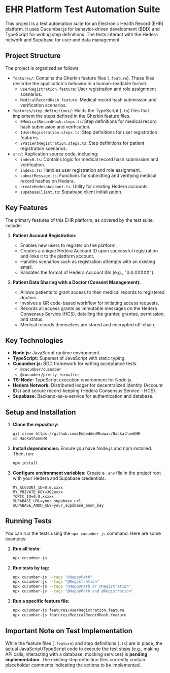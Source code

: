 # EHR Platform Test Automation Suite

This project is a test automation suite for an Electronic Health Record (EHR) platform. It uses Cucumber.js for behavior-driven development (BDD) and TypeScript for writing step definitions. The tests interact with the Hedera network and Supabase for user and data management.

## Project Structure

The project is organized as follows:

- `features/`: Contains the Gherkin feature files (`.feature`). These files describe the application's behavior in a human-readable format.
  - `UserRegistration.feature`: User registration and role assignment scenarios.
  - `MedicalRecordHash.feature`: Medical record hash submission and verification scenarios.
- `features/step_definitions/`: Holds the TypeScript (`.ts`) files that implement the steps defined in the Gherkin feature files.
  - `0MedicalRecordHash.steps.ts`: Step definitions for medical record hash submission and verification.
  - `1UserRegistration.steps.ts`: Step definitions for user registration features.
  - `2PatientRegistration.steps.ts`: Step definitions for patient registration scenarios.
- `src/`: Application source code, including:
  - `index0.ts`: Contains logic for medical record hash submission and verification.
  - `index1.ts`: Handles user registration and role assignment.
  - `submitMessage.ts`: Functions for submitting and verifying medical record hashes on Hedera.
  - `createHederaAccount.ts`: Utility for creating Hedera accounts.
  - `supabaseClient.ts`: Supabase client initialization.

## Key Features

The primary features of this EHR platform, as covered by the test suite, include:

1.  **Patient Account Registration:**
    *   Enables new users to register on the platform.
    *   Creates a unique Hedera Account ID upon successful registration and links it to the platform account.
    *   Handles scenarios such as registration attempts with an existing email.
    *   Validates the format of Hedera Account IDs (e.g., "0.0.XXXXX").

2.  **Patient Data Sharing with a Doctor (Consent Management):**
    *   Allows patients to grant access to their medical records to registered doctors.
    *   Involves a QR code-based workflow for initiating access requests.
    *   Records all access grants as immutable messages on the Hedera Consensus Service (HCS), detailing the granter, grantee, permission, and status.
    *   Medical records themselves are stored and encrypted off-chain.

## Key Technologies

- **Node.js:** JavaScript runtime environment.
- **TypeScript:** Superset of JavaScript with static typing.
- **Cucumber.js:** BDD framework for writing acceptance tests.
  - `@cucumber/cucumber`
  - `@cucumber/pretty-formatter`
- **TS-Node:** TypeScript execution environment for Node.js.
- **Hedera Network:** Distributed ledger for decentralized identity (Account IDs) and secure record-keeping (Hedera Consensus Service - HCS).
- **Supabase:** Backend-as-a-service for authentication and database.

## Setup and Installation

1.  **Clone the repository:**
    ```bash
    git clone https://github.com/EmbeddedMhawar/HackathonEHR
    cd HackathonEHR
    ```
2.  **Install dependencies:**
    Ensure you have Node.js and npm installed. Then, run:
    ```bash
    npm install
    ```
3.  **Configure environment variables:**
    Create a `.env` file in the project root with your Hedera and Supabase credentials:
    ```env
    MY_ACCOUNT_ID=0.0.xxxx
    MY_PRIVATE_KEY=302exxx
    TOPIC_ID=0.0.xxxxx
    SUPABASE_URL=your_supabase_url
    SUPABASE_ANON_KEY=your_supabase_anon_key
    ```

## Running Tests

You can run the tests using the `npx cucumber-js` command. Here are some examples:

1.  **Run all tests:**
    ```bash
    npx cucumber-js
    ```
2.  **Run tests by tag:**
    ```bash
    npx cucumber-js --tags "@HappyPath"
    npx cucumber-js --tags "@Registration"
    npx cucumber-js --tags "@HappyPath or @Registration"
    npx cucumber-js --tags "@HappyPath and @Registration"
    ```
3.  **Run a specific feature file:**
    ```bash
    npx cucumber-js features/UserRegistration.feature
    npx cucumber-js features/MedicalRecordHash.feature
    ```

## Important Note on Test Implementation

While the feature files (`.feature`) and step definitions (`.ts`) are in place, the actual JavaScript/TypeScript code to execute the test steps (e.g., making API calls, interacting with a database, mocking services) is **pending implementation**. The existing step definition files currently contain placeholder comments indicating the actions to be implemented.
